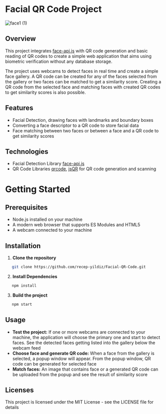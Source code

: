 
# Facial QR Code Project

![face1 (1)](https://github.com/recep-yildiz/Facial-QR-Code/assets/16324956/3df6e690-e238-4f3e-bd7b-e1cd0ac0016e)


## Overview
This project integrates [face-api.js](https://github.com/justadudewhohacks/face-api.js) with QR code generation and basic reading of QR codes to create a simple web application that aims using biometric verification without any database storage. 

The project uses webcams to detect faces in real time and create a simple face gallery. A QR code can be created for any of the faces selected from the gallery or two faces can be matched to get a similarity score. 
Creating a QR code from the selected face and matching faces with created QR codes to get similarity scores is also possible. 

## Features
+ Facial Detection, drawing faces with landmarks and boundary boxes
+ Converting a face descriptor to a QR code to store facial data
+ Face matching between two faces or between a face and a QR code to get similarity scores

## Technologies
+ Facial Detection Library [face-api.js](https://github.com/justadudewhohacks/face-api.js)
+ QR Code Libraries [qrcode](https://github.com/soldair/node-qrcode), [jsQR](https://github.com/cozmo/jsQR) for QR code generation and scanning

# Getting Started
## Prerequisites
+ Node.js installed on your machine
+ A modern web browser that supports ES Modules and HTML5
+ A webcam connected to your machine

## Installation
1. **Clone the repository**
```bash
   git clone https://github.com/recep-yildiz/Facial-QR-Code.git
```

2. **Install Dependencies**
```bash
   npm install
```
 
3. **Build the project**
```bash
   npm start
```

## Usage
+ **Test the project:** If one or more webcams are connected to your machine, the application will choose the primary one and start to detect faces. See the detected faces getting listed into the gallery below the webcam feed
+ **Choose face and generate QR code:** When a face from the gallery is selected, a popup window will appear. From the popup window, QR code can be generated for selected face
+ **Match faces:** An image that contains face or a generated QR code can be uploaded from the popup and see the result of similarity score 

## Licenses
This project is licensed under the MIT License - see the LICENSE file for details
